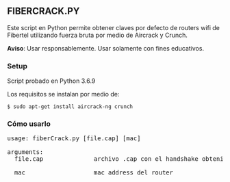 ## FIBERCRACK.PY

Este script en Python permite obtener claves por defecto de routers wifi de Fibertel utilizando fuerza bruta por medio de Aircrack y Crunch.

**Aviso**: Usar responsablemente. Usar solamente con fines educativos.

### Setup

Script probado en Python 3.6.9

Los requisitos se instalan por medio de:

```
$ sudo apt-get install aircrack-ng crunch
```

### Cómo usarlo
<pre>
usage: fiberCrack.py [file.cap] [mac]

arguments:
  file.cap              archivo .cap con el handshake obtenido previamente
  
  mac                   mac address del router

</pre>